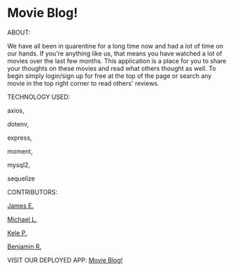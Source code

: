 # Movie Blog!

ABOUT:

We have all been in quarentine for a long time now and had a lot of time on our hands. If you're anything like us, that means you have watched a lot of movies over the last few months. This application is a place for you to share your thoughts on these movies and read what others thought as well. To begin simply login/sign up for free at the top of the page or search any movie in the top right corner to read others' reviews.

TECHNOLOGY USED:

axios,

dotenv,

express,

moment,

mysql2,

sequelize

CONTRIBUTORS:

<a href="https://github.com/TuffLuffJimmy" target="_blank">James E.</a>

<a href="https://github.com/Ljunghster" target="_blank">Michael L.</a>

<a href="https://github.com/Foxk2p" target="_blank">Kele P.</a>

<a href="https://github.com/benroznos" target="_blank">Benjamin R.</a>

VISIT OUR DEPLOYED APP:
<a href="https://salty-reef-54366.herokuapp.com/" target="_blank">Movie Blog!</a>

